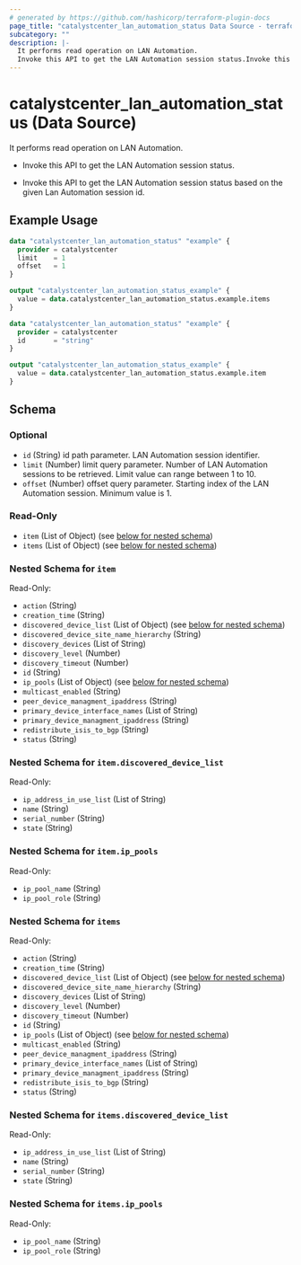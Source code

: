 ```yaml
---
# generated by https://github.com/hashicorp/terraform-plugin-docs
page_title: "catalystcenter_lan_automation_status Data Source - terraform-provider-catalystcenter"
subcategory: ""
description: |-
  It performs read operation on LAN Automation.
  Invoke this API to get the LAN Automation session status.Invoke this API to get the LAN Automation session status based on the given Lan Automation session id.
---
```


# catalystcenter_lan_automation_status (Data Source)

It performs read operation on LAN Automation.

- Invoke this API to get the LAN Automation session status.

- Invoke this API to get the LAN Automation session status based on the given Lan Automation session id.

## Example Usage

```terraform
data "catalystcenter_lan_automation_status" "example" {
  provider = catalystcenter
  limit    = 1
  offset   = 1
}

output "catalystcenter_lan_automation_status_example" {
  value = data.catalystcenter_lan_automation_status.example.items
}

data "catalystcenter_lan_automation_status" "example" {
  provider = catalystcenter
  id       = "string"
}

output "catalystcenter_lan_automation_status_example" {
  value = data.catalystcenter_lan_automation_status.example.item
}
```

<!-- schema generated by tfplugindocs -->
## Schema

### Optional

- `id` (String) id path parameter. LAN Automation session identifier.
- `limit` (Number) limit query parameter. Number of LAN Automation sessions to be retrieved. Limit value can range between 1 to 10.
- `offset` (Number) offset query parameter. Starting index of the LAN Automation session. Minimum value is 1.

### Read-Only

- `item` (List of Object) (see [below for nested schema](#nestedatt--item))
- `items` (List of Object) (see [below for nested schema](#nestedatt--items))

<a id="nestedatt--item"></a>
### Nested Schema for `item`

Read-Only:

- `action` (String)
- `creation_time` (String)
- `discovered_device_list` (List of Object) (see [below for nested schema](#nestedobjatt--item--discovered_device_list))
- `discovered_device_site_name_hierarchy` (String)
- `discovery_devices` (List of String)
- `discovery_level` (Number)
- `discovery_timeout` (Number)
- `id` (String)
- `ip_pools` (List of Object) (see [below for nested schema](#nestedobjatt--item--ip_pools))
- `multicast_enabled` (String)
- `peer_device_managment_ipaddress` (String)
- `primary_device_interface_names` (List of String)
- `primary_device_managment_ipaddress` (String)
- `redistribute_isis_to_bgp` (String)
- `status` (String)

<a id="nestedobjatt--item--discovered_device_list"></a>
### Nested Schema for `item.discovered_device_list`

Read-Only:

- `ip_address_in_use_list` (List of String)
- `name` (String)
- `serial_number` (String)
- `state` (String)


<a id="nestedobjatt--item--ip_pools"></a>
### Nested Schema for `item.ip_pools`

Read-Only:

- `ip_pool_name` (String)
- `ip_pool_role` (String)



<a id="nestedatt--items"></a>
### Nested Schema for `items`

Read-Only:

- `action` (String)
- `creation_time` (String)
- `discovered_device_list` (List of Object) (see [below for nested schema](#nestedobjatt--items--discovered_device_list))
- `discovered_device_site_name_hierarchy` (String)
- `discovery_devices` (List of String)
- `discovery_level` (Number)
- `discovery_timeout` (Number)
- `id` (String)
- `ip_pools` (List of Object) (see [below for nested schema](#nestedobjatt--items--ip_pools))
- `multicast_enabled` (String)
- `peer_device_managment_ipaddress` (String)
- `primary_device_interface_names` (List of String)
- `primary_device_managment_ipaddress` (String)
- `redistribute_isis_to_bgp` (String)
- `status` (String)

<a id="nestedobjatt--items--discovered_device_list"></a>
### Nested Schema for `items.discovered_device_list`

Read-Only:

- `ip_address_in_use_list` (List of String)
- `name` (String)
- `serial_number` (String)
- `state` (String)


<a id="nestedobjatt--items--ip_pools"></a>
### Nested Schema for `items.ip_pools`

Read-Only:

- `ip_pool_name` (String)
- `ip_pool_role` (String)
